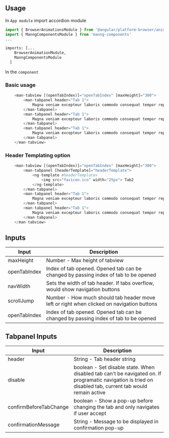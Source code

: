 ## Usage

In `App module` import accordion module
```python
import { BrowserAnimationsModule } from '@angular/platform-browser/animations';
import { ManngComponentsModule } from 'manng-components'
...

imports: [...
    BrowserAnimationModule,
    ManngComponentsModule
  ]
```
In the `component`

### Basic usage
```python
    <man-tabview [(openTabIndex)]="openTabIndex" [maxHeight]="300">
        <man-tabpanel header="Tab 1">
            Magna veniam excepteur laboris commodo consequat tempor reprehenderit. Consequat incididunt irure minim esse sunt deserunt enim non nostrud officia in incididunt.
        </man-tabpanel>
        <man-tabpanel header="Tab 1">
            Magna veniam excepteur laboris commodo consequat tempor reprehenderit. Consequat incididunt irure minim esse sunt deserunt enim non nostrud officia in incididunt.
        </man-tabpanel>
        <man-tabpanel header="Tab 1">
            Magna veniam excepteur laboris commodo consequat tempor reprehenderit. Consequat incididunt irure minim esse sunt deserunt enim non nostrud officia in incididunt.
        </man-tabpanel>
    </man-tabview>
```

### Header Templating option
```python
    <man-tabview [(openTabIndex)]="openTabIndex" [maxHeight]="300">
        <man-tabpanel [headerTemplate]="headerTemplate">
            <ng-template #headerTemplate>
                <img src="favicon.ico" width="25px"> Tab2
            </ng-template>
        </man-tabpanel>
        <man-tabpanel header="Tab 1">
            Magna veniam excepteur laboris commodo consequat tempor reprehenderit. Consequat incididunt irure minim esse sunt deserunt enim non nostrud officia in incididunt.
        </man-tabpanel>
        <man-tabpanel header="Tab 1">
            Magna veniam excepteur laboris commodo consequat tempor reprehenderit. Consequat incididunt irure minim esse sunt deserunt enim non nostrud officia in incididunt.
        </man-tabpanel>
    </man-tabview>
```



## Inputs
| Input | Description |
| ----- | ----------- |
| maxHeight | Number - Max height of tabview |
| openTabIndex | Index of tab opened. Opened tab can be changed by passing index of tab to be opened |
| navWidth | Sets the width of tab header. If tabs overflow, would show navigation buttons |
| scrollJump | Number - How much should tab header move left or right when clicked on navigation buttons |
| openTabIndex | Index of tab opened. Opened tab can be changed by passing index of tab to be opened |

## Tabpanel Inputs
| Input | Description |
| ----- | ----------- |
| header | String - Tab header string|
| disable | boolean - Set disable state. When disabled tab can't be navigated on. If programatic navigation is tried on disabled tab, current tab would remain active |
| confirmBeforeTabChange | boolean - Show a pop-up before changing the tab and only navigates if user accept |
| confirmationMessage | String - Message to be displayed in confirmation pop-up |
